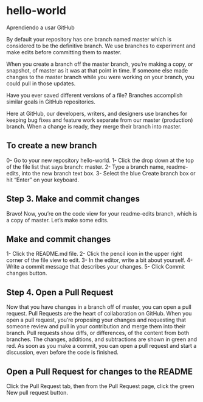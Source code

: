 # hello-world
Aprendiendo a usar GitHub

By default your repository has one branch named master which is considered to be the definitive branch. We use branches to experiment and make edits before committing them to master.

When you create a branch off the master branch, you’re making a copy, or snapshot, of master as it was at that point in time. If someone else made changes to the master branch while you were working on your branch, you could pull in those updates.

Have you ever saved different versions of a file? Branches accomplish similar goals in GitHub repositories.

Here at GitHub, our developers, writers, and designers use branches for keeping bug fixes and feature work separate from our master (production) branch. When a change is ready, they merge their branch into master.

## To create a new branch
0- Go to your new repository hello-world.
1- Click the drop down at the top of the file list that says branch: master.
2- Type a branch name, readme-edits, into the new branch text box.
3- Select the blue Create branch box or hit “Enter” on your keyboard.

## Step 3. Make and commit changes
Bravo! Now, you’re on the code view for your readme-edits branch, which is a copy of master. Let’s make some edits.

## Make and commit changes
1- Click the README.md file.
2- Click the  pencil icon in the upper right corner of the file view to edit.
3- In the editor, write a bit about yourself.
4- Write a commit message that describes your changes.
5- Click Commit changes button.

## Step 4. Open a Pull Request
Now that you have changes in a branch off of master, you can open a pull request. Pull Requests are the heart of collaboration on GitHub. When you open a pull request, you’re proposing your changes and requesting that someone review and pull in your contribution and merge them into their branch. Pull requests show diffs, or differences, of the content from both branches. The changes, additions, and subtractions are shown in green and red. As soon as you make a commit, you can open a pull request and start a discussion, even before the code is finished.

## Open a Pull Request for changes to the README
Click the  Pull Request tab, then from the Pull Request page, click the green New pull request button.

